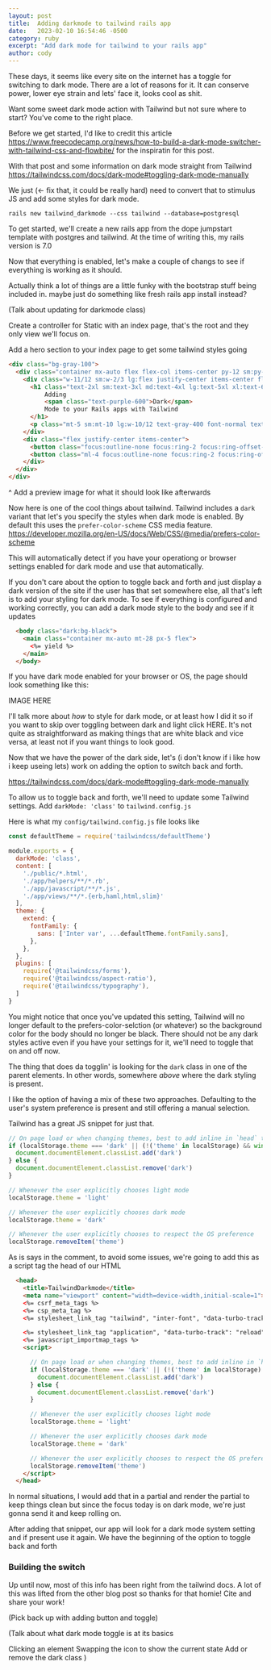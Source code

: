 ```yaml
---
layout: post
title:  Adding darkmode to tailwind rails app
date:   2023-02-10 16:54:46 -0500
category: ruby
excerpt: "Add dark mode for tailwind to your rails app"
author: cody
---
```


These days, it seems like every site on the internet has a toggle for switching
to dark mode.  There are a lot of reasons for it.  It can conserve power, lower
eye strain and lets' face it, looks cool as shit.

Want some sweet dark mode action with Tailwind but not sure where to start?
You've come to the right place.

Before we get started, I'd like to credit this article
https://www.freecodecamp.org/news/how-to-build-a-dark-mode-switcher-with-tailwind-css-and-flowbite/
for the inspiratin for this post.

With that post and some information on dark mode straight from Tailwind https://tailwindcss.com/docs/dark-mode#toggling-dark-mode-manually

We just (<- fix that, it could be really hard) need to convert that to stimulus
JS and add some styles for dark mode.

<!-- (Use regular jumpstart as a template) https://github.com/excid3/jumpstart -->

`rails new tailwind_darkmode --css tailwind --database=postgresql`


To get started, we'll create a new rails app from the dope jumpstart template
with postgres and tailwind.  At the time of writing this, my rails version is
7.0

Now that everything is enabled, let's make a couple of changs to see if
everything is working as it should.

Actually think a lot of things are a little funky with the bootstrap stuff being
included in.  maybe just do something like fresh rails app install instead?

(Talk about updating for darkmode class)

Create a controller for Static with an index page, that's the root and they only
view we'll focus on.

Add a hero section to your index page to get some tailwind styles going

```html
<div class="bg-gray-100">
  <div class="container mx-auto flex flex-col items-center py-12 sm:py-24">
    <div class="w-11/12 sm:w-2/3 lg:flex justify-center items-center flex-col  mb-5 sm:mb-10">
      <h1 class="text-2xl sm:text-3xl md:text-4xl lg:text-5xl xl:text-6xl text-center text-gray-800 font-black leading-7 md:leading-10">
          Adding
          <span class="text-purple-600">Dark</span>
          Mode to your Rails apps with Tailwind
      </h1>
      <p class="mt-5 sm:mt-10 lg:w-10/12 text-gray-400 font-normal text-center text-sm sm:text-lg">Dark Mode not only looks cool, but can help reduce eye strain.</p>
    </div>
    <div class="flex justify-center items-center">
      <button class="focus:outline-none focus:ring-2 focus:ring-offset-2 focus:ring-purple-700 bg-purple-700 transition duration-150 ease-in-out hover:bg-purple-600 lg:text-xl lg:font-bold  rounded text-white px-4 sm:px-10 border border-purple-700 py-2 sm:py-4 text-sm">Get Started</button>
      <button class="ml-4 focus:outline-none focus:ring-2 focus:ring-offset-2 focus:ring-purple-700 bg-transparent transition duration-150 ease-in-out hover:border-purple-600 lg:text-xl lg:font-bold  hover:text-purple-600 rounded border border-purple-700 text-purple-700 px-4 sm:px-10 py-2 sm:py-4 text-sm">Live Demo</button>
    </div>
  </div>
</div>

```

^ Add a preview image for what it should look like afterwards

Now here is one of the cool things about tailwind.  Tailwind includes a `dark`
variant that let's you specify the styles when dark mode is enabled.  By
default this uses the `prefer-color-scheme` CSS media feature. https://developer.mozilla.org/en-US/docs/Web/CSS/@media/prefers-color-scheme

This will automatically detect if you have your operationg or browser settings
enabled for dark mode and use that automatically.

If you don't care about the option to toggle back and forth and just display a
dark version of the site if the user has that set somewhere else, all that's
left is to add your styling for dark mode. To see if everything is configured
and working correctly, you can add a dark mode style to the body and see if it
updates

```html
  <body class="dark:bg-black">
    <main class="container mx-auto mt-28 px-5 flex">
      <%= yield %>
    </main>
  </body>
```

If you have dark mode enabled for your browser or OS, the page should look
something like this:

IMAGE HERE

I'll talk more about _how_ to style for dark mode, or at least how I did it so
if you want to skip over toggling between dark and light click HERE.  It's not
quite as straightforward as making things that are white black and vice versa,
at least not if you want things to look good.


Now that we have the power of the dark side, let's (i don't know if i like how i
keep useing lets) work on adding the option to switch back and forth.


https://tailwindcss.com/docs/dark-mode#toggling-dark-mode-manually

To allow us to toggle back and forth, we'll need to update some Tailwind
settings.  Add `darkMode: 'class'` to `tailwind.config.js`

Here is what my `config/tailwind.config.js` file looks like

```js
const defaultTheme = require('tailwindcss/defaultTheme')

module.exports = {
  darkMode: 'class',
  content: [
    './public/*.html',
    './app/helpers/**/*.rb',
    './app/javascript/**/*.js',
    './app/views/**/*.{erb,haml,html,slim}'
  ],
  theme: {
    extend: {
      fontFamily: {
        sans: ['Inter var', ...defaultTheme.fontFamily.sans],
      },
    },
  },
  plugins: [
    require('@tailwindcss/forms'),
    require('@tailwindcss/aspect-ratio'),
    require('@tailwindcss/typography'),
  ]
}
```

You might notice that once you've updated this setting, Tailwind will no longer
default to the prefers-color-selction (or whatever) so the background color for
the body should no longer be black.  There should not be any dark styles active
even if you have your settings for it,  we'll need to toggle that on and off
now.

The thing that does da togglin' is looking for the `dark` class in one of the
parent elements.  In other words, somewhere _above_ where the dark styling is
present.

I like the option of having a mix of these two approaches.  Defaulting to the
user's system preference is present and still offering a manual selection.

Tailwind has a great JS snippet for just that.

```js
// On page load or when changing themes, best to add inline in `head` to avoid FOUC
if (localStorage.theme === 'dark' || (!('theme' in localStorage) && window.matchMedia('(prefers-color-scheme: dark)').matches)) {
  document.documentElement.classList.add('dark')
} else {
  document.documentElement.classList.remove('dark')
}

// Whenever the user explicitly chooses light mode
localStorage.theme = 'light'

// Whenever the user explicitly chooses dark mode
localStorage.theme = 'dark'

// Whenever the user explicitly chooses to respect the OS preference
localStorage.removeItem('theme')

```

As is says in the comment, to avoid some issues, we're going to add this as a
script tag the head of our HTML


```html
  <head>
    <title>TailwindDarkmode</title>
    <meta name="viewport" content="width=device-width,initial-scale=1">
    <%= csrf_meta_tags %>
    <%= csp_meta_tag %>
    <%= stylesheet_link_tag "tailwind", "inter-font", "data-turbo-track": "reload" %>

    <%= stylesheet_link_tag "application", "data-turbo-track": "reload" %>
    <%= javascript_importmap_tags %>
    <script>

      // On page load or when changing themes, best to add inline in `head` to avoid FOUC
      if (localStorage.theme === 'dark' || (!('theme' in localStorage) && window.matchMedia('(prefers-color-scheme: dark)').matches)) {
        document.documentElement.classList.add('dark')
      } else {
        document.documentElement.classList.remove('dark')
      }

      // Whenever the user explicitly chooses light mode
      localStorage.theme = 'light'

      // Whenever the user explicitly chooses dark mode
      localStorage.theme = 'dark'

      // Whenever the user explicitly chooses to respect the OS preference
      localStorage.removeItem('theme')
    </script>
  </head>
```

In normal situations, I would add that in a partial and render the partial to
keep things clean but since the focus today is on dark mode, we're just gonna
send it and keep rolling on.

After adding that snippet, our app will look for a dark mode system setting and
if present use it again.  We have the beginning of the option to toggle back and
forth


### Building the switch

Up until now, most of this info has been right from the tailwind docs.  A lot of
this was lifted from the other blog post so thanks for that homie! Cite and
share your work!

(Pick back up with adding button and toggle)


(Talk about what dark mode toggle is at its basics 

Clicking an element 
Swapping the icon to show the current state 
Add or remove the dark class )







